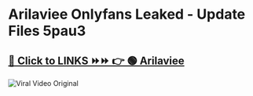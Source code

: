 
 # Arilaviee Onlyfans Leaked - Update Files 5pau3

## <h2><a href="https://clipsfans.com/Arilaviee&ref=git">🔗 Click to LINKS ⏩⏩ 👉 🟢 Arilaviee </a></h2>

<a href="https://clipsfans.com/Arilaviee&ref=git" rel="nofollow" data-target="animated-image.originalLink"><img src="https://i.ibb.co.com/xMMVF88/686577567.gif" alt="Viral Video Original" style="max-width: 100%; display: inline-block;" data-target="animated-image.originalImage"></a>

